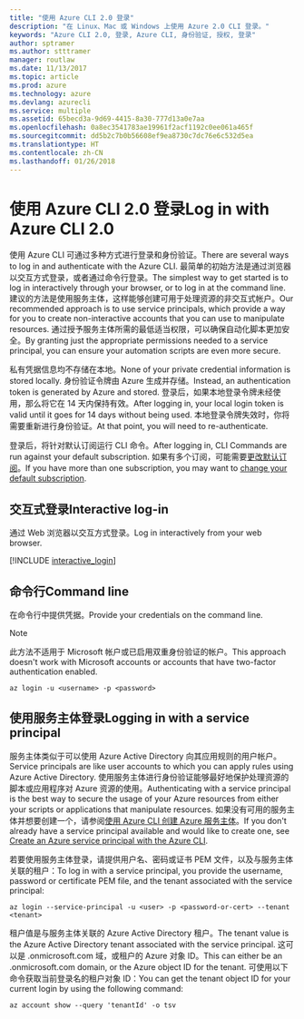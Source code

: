 ```yaml
---
title: "使用 Azure CLI 2.0 登录"
description: "在 Linux、Mac 或 Windows 上使用 Azure 2.0 CLI 登录。"
keywords: "Azure CLI 2.0, 登录, Azure CLI, 身份验证, 授权, 登录"
author: sptramer
ms.author: stttramer
manager: routlaw
ms.date: 11/13/2017
ms.topic: article
ms.prod: azure
ms.technology: azure
ms.devlang: azurecli
ms.service: multiple
ms.assetid: 65becd3a-9d69-4415-8a30-777d13a0e7aa
ms.openlocfilehash: 0a8ec3541783ae19961f2acf1192c0ee061a465f
ms.sourcegitcommit: dd5b2c7b0b56608ef9ea8730c7dc76e6c532d5ea
ms.translationtype: HT
ms.contentlocale: zh-CN
ms.lasthandoff: 01/26/2018
---
```

# <a name="log-in-with-azure-cli-20"></a><span data-ttu-id="5e545-104">使用 Azure CLI 2.0 登录</span><span class="sxs-lookup"><span data-stu-id="5e545-104">Log in with Azure CLI 2.0</span></span>

<span data-ttu-id="5e545-105">使用 Azure CLI 可通过多种方式进行登录和身份验证。</span><span class="sxs-lookup"><span data-stu-id="5e545-105">There are several ways to log in and authenticate with the Azure CLI.</span></span> <span data-ttu-id="5e545-106">最简单的初始方法是通过浏览器以交互方式登录，或者通过命令行登录。</span><span class="sxs-lookup"><span data-stu-id="5e545-106">The simplest way to get started is to log in interactively through your browser, or to log in at the command line.</span></span> <span data-ttu-id="5e545-107">建议的方法是使用服务主体，这样能够创建可用于处理资源的非交互式帐户。</span><span class="sxs-lookup"><span data-stu-id="5e545-107">Our recommended approach is to use service principals, which provide a way for you to create non-interactive accounts that you can use to manipulate resources.</span></span> <span data-ttu-id="5e545-108">通过授予服务主体所需的最低适当权限，可以确保自动化脚本更加安全。</span><span class="sxs-lookup"><span data-stu-id="5e545-108">By granting just the appropriate permissions needed to a service principal, you can ensure your automation scripts are even more secure.</span></span>

<span data-ttu-id="5e545-109">私有凭据信息均不存储在本地。</span><span class="sxs-lookup"><span data-stu-id="5e545-109">None of your private credential information is stored locally.</span></span> <span data-ttu-id="5e545-110">身份验证令牌由 Azure 生成并存储。</span><span class="sxs-lookup"><span data-stu-id="5e545-110">Instead, an authentication token is generated by Azure and stored.</span></span> <span data-ttu-id="5e545-111">登录后，如果本地登录令牌未经使用，那么将它在 14 天内保持有效。</span><span class="sxs-lookup"><span data-stu-id="5e545-111">After logging in, your local login token is valid until it goes for 14 days without being used.</span></span> <span data-ttu-id="5e545-112">本地登录令牌失效时，你将需要重新进行身份验证。</span><span class="sxs-lookup"><span data-stu-id="5e545-112">At that point, you will need to re-authenticate.</span></span>

<span data-ttu-id="5e545-113">登录后，将针对默认订阅运行 CLI 命令。</span><span class="sxs-lookup"><span data-stu-id="5e545-113">After logging in, CLI Commands are run against your default subscription.</span></span> <span data-ttu-id="5e545-114">如果有多个订阅，可能需要[更改默认订阅](manage-azure-subscriptions-azure-cli.md)。</span><span class="sxs-lookup"><span data-stu-id="5e545-114">If you have more than one subscription, you may want to [change your default subscription](manage-azure-subscriptions-azure-cli.md).</span></span>

## <a name="interactive-log-in"></a><span data-ttu-id="5e545-115">交互式登录</span><span class="sxs-lookup"><span data-stu-id="5e545-115">Interactive log-in</span></span>

<span data-ttu-id="5e545-116">通过 Web 浏览器以交互方式登录。</span><span class="sxs-lookup"><span data-stu-id="5e545-116">Log in interactively from your web browser.</span></span>

[!INCLUDE [interactive_login](includes/interactive-login.md)]

## <a name="command-line"></a><span data-ttu-id="5e545-117">命令行</span><span class="sxs-lookup"><span data-stu-id="5e545-117">Command line</span></span>

<span data-ttu-id="5e545-118">在命令行中提供凭据。</span><span class="sxs-lookup"><span data-stu-id="5e545-118">Provide your credentials on the command line.</span></span>

> [!Note]
> <span data-ttu-id="5e545-119">此方法不适用于 Microsoft 帐户或已启用双重身份验证的帐户。</span><span class="sxs-lookup"><span data-stu-id="5e545-119">This approach doesn't work with Microsoft accounts or accounts that have two-factor authentication enabled.</span></span>

```azurecli-interactive
az login -u <username> -p <password>
```

## <a name="logging-in-with-a-service-principal"></a><span data-ttu-id="5e545-120">使用服务主体登录</span><span class="sxs-lookup"><span data-stu-id="5e545-120">Logging in with a service principal</span></span>

<span data-ttu-id="5e545-121">服务主体类似于可以使用 Azure Active Directory 向其应用规则的用户帐户。</span><span class="sxs-lookup"><span data-stu-id="5e545-121">Service principals are like user accounts to which you can apply rules using Azure Active Directory.</span></span>
<span data-ttu-id="5e545-122">使用服务主体进行身份验证能够最好地保护处理资源的脚本或应用程序对 Azure 资源的使用。</span><span class="sxs-lookup"><span data-stu-id="5e545-122">Authenticating with a service principal is the best way to secure the usage of your Azure resources from either your scripts or applications that manipulate resources.</span></span> <span data-ttu-id="5e545-123">如果没有可用的服务主体并想要创建一个，请参阅[使用 Azure CLI 创建 Azure 服务主体](create-an-azure-service-principal-azure-cli.md)。</span><span class="sxs-lookup"><span data-stu-id="5e545-123">If you don't already have a service principal available and would like to create one, see [Create an Azure service principal with the Azure CLI](create-an-azure-service-principal-azure-cli.md).</span></span>

<span data-ttu-id="5e545-124">若要使用服务主体登录，请提供用户名、密码或证书 PEM 文件，以及与服务主体关联的租户：</span><span class="sxs-lookup"><span data-stu-id="5e545-124">To log in with a service principal, you provide the username, password or certificate PEM file, and the tenant associated with the service principal:</span></span>

```azurecli-interactive
az login --service-principal -u <user> -p <password-or-cert> --tenant <tenant>
```

<span data-ttu-id="5e545-125">租户值是与服务主体关联的 Azure Active Directory 租户。</span><span class="sxs-lookup"><span data-stu-id="5e545-125">The tenant value is the Azure Active Directory tenant associated with the service principal.</span></span> <span data-ttu-id="5e545-126">这可以是 .onmicrosoft.com 域，或租户的 Azure 对象 ID。</span><span class="sxs-lookup"><span data-stu-id="5e545-126">This can either be an .onmicrosoft.com domain, or the Azure object ID for the tenant.</span></span>
<span data-ttu-id="5e545-127">可使用以下命令获取当前登录名的租户对象 ID：</span><span class="sxs-lookup"><span data-stu-id="5e545-127">You can get the tenant object ID for your current login by using the following command:</span></span>

```azurecli
az account show --query 'tenantId' -o tsv
```

